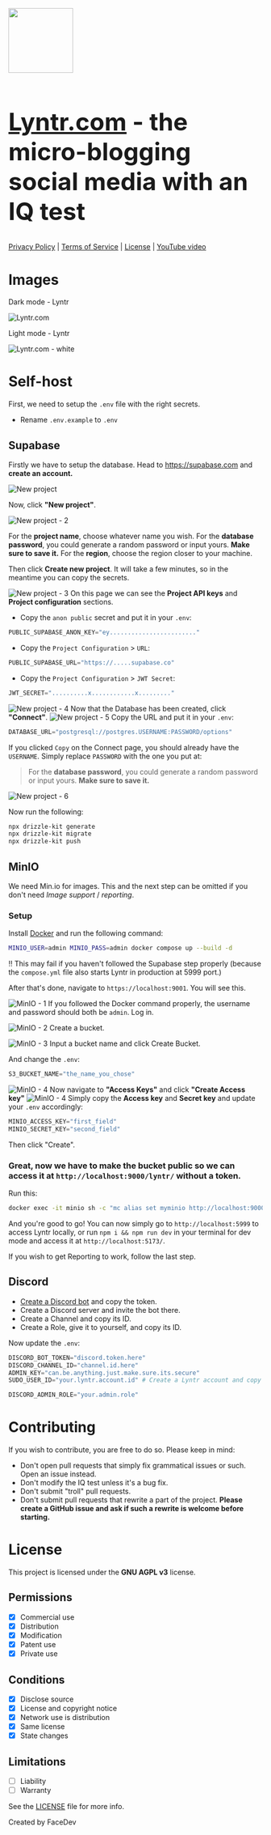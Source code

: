 <img style="width: 128px; height: 128px" src="static/logo.png" /><h1 style="font-size: 48px"><a href="https://lyntr.com">Lyntr.com</a> - the micro-blogging social media with an IQ test</h1>
[Privacy Policy](https://lyntr.com/privacy) | [Terms of Service](https://lyntr.com/tos) | [License](https://github.com/face-hh/lyntr/blob/master/LICENSE.md) | [YouTube video](https://youtube.com/)

# Images
Dark mode - Lyntr

![Lyntr.com](github-assets/banner.png)

Light mode - Lyntr

![Lyntr.com - white](github-assets/banner_white.png)

# Self-host
First, we need to setup the `.env` file with the right secrets.
- Rename `.env.example` to `.env`

## Supabase
Firstly we have to setup the database. Head to https://supabase.com and **create an account.**

![New project](github-assets/supabase1.png)

Now, click **"New project"**.

![New project - 2](github-assets/supabase2.png)


For the **project name**, choose whatever name you wish.
For the **database password**, you could generate a random password or input yours. **Make sure to save it.**
For the **region**, choose the region closer to your machine.

Then click **Create new project**. It will take a few minutes, so in the meantime you can copy the secrets.

![New project - 3](github-assets/supabase3.png)
On this page we can see the **Project API keys** and **Project configuration** sections.

- Copy the `anon public` secret and put it in your `.env`:
```python
PUBLIC_SUPABASE_ANON_KEY="ey........................"
```
- Copy the `Project Configuration` > `URL`:
```python
PUBLIC_SUPABASE_URL="https://.....supabase.co"
```
- Copy the `Project Configuration` > `JWT Secret`:
```python
JWT_SECRET="..........x............x........."
```

![New project - 4](github-assets/supabase4.png)
Now that the Database has been created, click **"Connect"**.
![New project - 5](github-assets/supabase5.png)
Copy the URL and put it in your `.env`:
```python
DATABASE_URL="postgresql://postgres.USERNAME:PASSWORD/options"
```
If you clicked `Copy` on the Connect page, you should already have the `USERNAME`. Simply replace `PASSWORD` with the one you put at:
> For the **database password**, you could generate a random password or input yours. **Make sure to save it.**

![New project - 6](github-assets/supabase6.png)

Now run the following:
```bash
npx drizzle-kit generate
npx drizzle-kit migrate
npx drizzle-kit push
```

## MinIO
We need Min.io for images. This and the next step can be omitted if you don't need *Image support* / *reporting*.

### Setup
Install [Docker](https://docs.docker.com/engine/install/) and run the following command:
```bash
MINIO_USER=admin MINIO_PASS=admin docker compose up --build -d
```
‼ This may fail if you haven't followed the Supabase step properly (because the `compose.yml` file also starts Lyntr in production at 5999 port.)

After that's done, navigate to `https://localhost:9001`. You will see this.

![MinIO - 1](github-assets/minio1.png)
If you followed the Docker command properly, the username and password should both be `admin`. Log in.

![MinIO - 2](github-assets/minio2.png)
Create a bucket.

![MinIO - 3](github-assets/minio3.png)
Input a bucket name and click Create Bucket.

And change the `.env`:
```python
S3_BUCKET_NAME="the_name_you_chose"
```

![MinIO - 4](github-assets/minio4.png)
Now navigate to **"Access Keys"** and click **"Create Access key"**
![MinIO - 4](github-assets/minio4.png)
Simply copy the **Access key** and **Secret key** and update your `.env` accordingly:
```python
MINIO_ACCESS_KEY="first_field"
MINIO_SECRET_KEY="second_field"
```
Then click "Create".

### Great, now we have to make the bucket public so we can access it at `http://localhost:9000/lyntr/` without a token.

Run this:
```bash
docker exec -it minio sh -c "mc alias set myminio http://localhost:9000 "admin" "admin" && mc anonymous set public myminio/lyntr"
```

And you're good to go! You can now simply go to `http://localhost:5999` to access Lyntr locally, or run `npm i && npm run dev` in your terminal for dev mode and access it at `http://localhost:5173/`.

If you wish to get Reporting to work, follow the last step.

## Discord
- [Create a Discord bot](https://discordpy.readthedocs.io/en/stable/discord.html) and copy the token.
- Create a Discord server and invite the bot there.
- Create a Channel and copy its ID.
- Create a Role, give it to yourself, and copy its ID.

Now update the `.env`:
```python
DISCORD_BOT_TOKEN="discord.token.here"
DISCORD_CHANNEL_ID="channel.id.here"
ADMIN_KEY="can.be.anything.just.make.sure.its.secure"
SUDO_USER_ID="your.lyntr.account.id" # Create a Lyntr account and copy its ID. If this field won't be filled, your bot will fail to fetch `api/lynt` at GET for info on report. Check the Network tab for the `api/me` request and copy the ID it returns.

DISCORD_ADMIN_ROLE="your.admin.role"
```

# Contributing
If you wish to contribute, you are free to do so. Please keep in mind:
- Don't open pull requests that simply fix grammatical issues or such. Open an issue instead.
- Don't modify the IQ test unless it's a bug fix.
- Don't submit "troll" pull requests.
- Don't submit pull requests that rewrite a part of the project. **Please create a GitHub issue and ask if such a rewrite is welcome before starting.**

# License
This project is licensed under the **GNU AGPL v3** license.

## Permissions

- [x] Commercial use
- [x] Distribution
- [x] Modification
- [x] Patent use
- [x] Private use

## Conditions

- [x] Disclose source
- [x] License and copyright notice
- [x] Network use is distribution
- [x] Same license
- [x] State changes

## Limitations

- [ ] Liability
- [ ] Warranty

See the [LICENSE](LICENSE.md) file for more info.

Created by FaceDev
